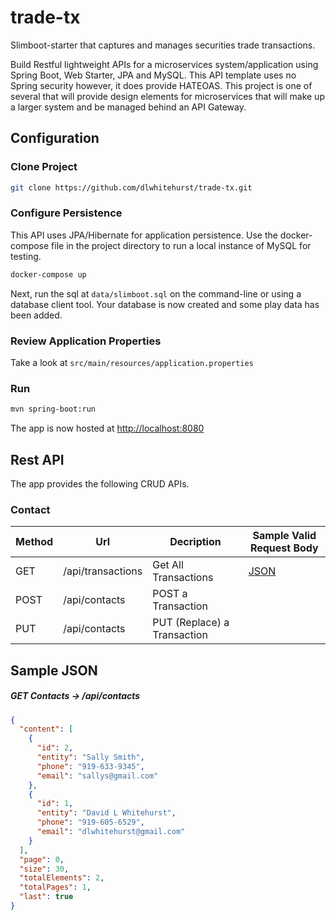# trade-tx
Slimboot-starter that captures and manages securities trade transactions.
 
Build Restful lightweight APIs for a microservices system/application using Spring Boot, Web Starter, JPA and MySQL.
This API template uses no Spring security however, it does provide HATEOAS. This project is one of several that will
provide design elements for microservices that will make up a larger system and be managed behind an API Gateway.

## Configuration

### Clone Project

```bash
git clone https://github.com/dlwhitehurst/trade-tx.git
```

### Configure Persistence
This API uses JPA/Hibernate for application persistence. Use the docker-compose file in the 
project directory to run a local instance of MySQL for testing. 
```bash
docker-compose up
```
Next, run the sql at `data/slimboot.sql` on the command-line or using a database client tool.
Your database is now created and some play data has been added.

### Review Application Properties
Take a look at `src/main/resources/application.properties`

### Run
```bash
mvn spring-boot:run
```
The app is now hosted at <http://localhost:8080>

## Rest API

The app provides the following CRUD APIs.

### Contact

| Method | Url               | Decription                  | Sample Valid Request Body   | 
| ------ |-------------------|-----------------------------|-----------------------------|
| GET    | /api/transactions | Get All Transactions        | [JSON]($getalltransactions) |
| POST   | /api/contacts     | POST a Transaction          |                             |
| PUT    | /api/contacts     | PUT (Replace) a Transaction |                             |


## Sample JSON 

##### <a id="getallcontacts">GET Contacts -> /api/contacts</a>
```json
{
  "content": [
    {
      "id": 2,
      "entity": "Sally Smith",
      "phone": "919-633-9345",
      "email": "sallys@gmail.com"
    },
    {
      "id": 1,
      "entity": "David L Whitehurst",
      "phone": "919-605-6529",
      "email": "dlwhitehurst@gmail.com"
    }
  ],
  "page": 0,
  "size": 30,
  "totalElements": 2,
  "totalPages": 1,
  "last": true
}
```


